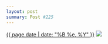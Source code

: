 ```yaml
---
layout: post
summary: Post #225
---
```


<p>
  <time><a href="/225">{{ page.date | date: "%B %e, %Y" }}</a></time>
  <a href="/225"><img src="{{ site.assets_url }}/225-640.jpg" srcset="{{ site.assets_url }}/225-1280.jpg 1280w, {{ site.assets_url }}/225-960.jpg 960w, {{ site.assets_url }}/225-640.jpg 640w, {{ site.assets_url }}/225-320.jpg 320w" sizes="(min-width: 700px) 50vw, calc(100vw - 2rem)" /></a>
</p>
